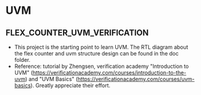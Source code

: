 # UVM
## FLEX_COUNTER_UVM_VERIFICATION
   - This project is the starting point to learn UVM. The RTL diagram about the flex counter and uvm structure design can be found in the doc folder.
   - Reference: tutorial by Zhengsen, verification academy "Introduction to UVM" (https://verificationacademy.com/courses/introduction-to-the-uvm) and "UVM Basics" (https://verificationacademy.com/courses/uvm-basics). Greatly appreciate their effort. 
